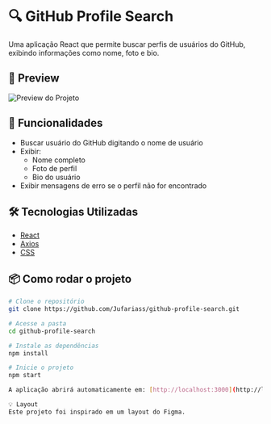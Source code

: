 # 🔍 GitHub Profile Search

Uma aplicação React que permite buscar perfis de usuários do GitHub, exibindo informações como nome, foto e bio.

## 📸 Preview

![Preview do Projeto](https://github.com/Jufariass/github-profile-search/assets/EXEMPLO/preview.png)

## 🚀 Funcionalidades

- Buscar usuário do GitHub digitando o nome de usuário
- Exibir:
  - Nome completo
  - Foto de perfil
  - Bio do usuário
- Exibir mensagens de erro se o perfil não for encontrado

## 🛠 Tecnologias Utilizadas

- [React](https://reactjs.org/)
- [Axios](https://axios-http.com/)
- [CSS](https://developer.mozilla.org/pt-BR/docs/Web/CSS)

## 📦 Como rodar o projeto

```bash
# Clone o repositório
git clone https://github.com/Jufariass/github-profile-search.git

# Acesse a pasta
cd github-profile-search

# Instale as dependências
npm install

# Inicie o projeto
npm start

A aplicação abrirá automaticamente em: [http://localhost:3000](http://localhost:3000) 🚀

💡 Layout
Este projeto foi inspirado em um layout do Figma.
